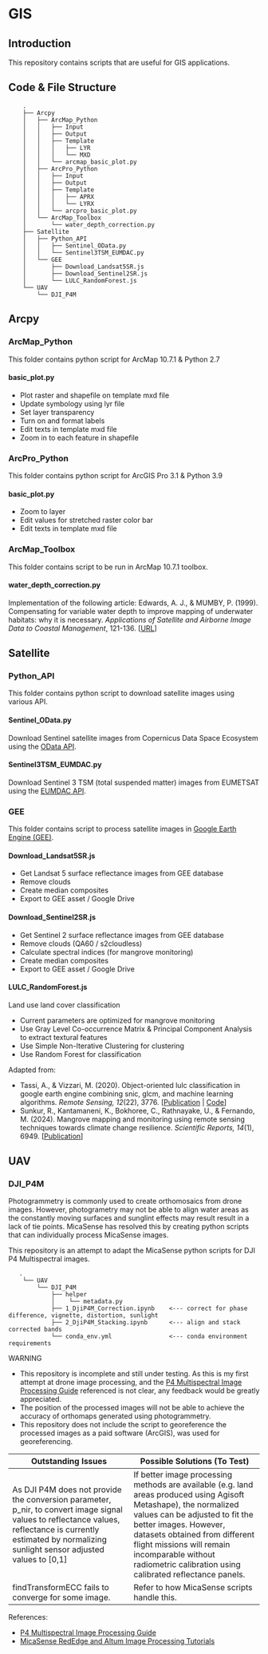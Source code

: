 # GIS
 
## Introduction
This repository contains scripts that are useful for GIS applications.

## Code & File Structure
```
    .
    ├── Arcpy
    │   ├── ArcMap_Python
    │   │   ├── Input
    │   │   ├── Output
    │   │   ├── Template
    │   │   │   ├── LYR
    │   │   │   └── MXD
    │   │   └── arcmap_basic_plot.py
    │   ├── ArcPro_Python
    │   │   ├── Input
    │   │   ├── Output
    │   │   ├── Template
    │   │   │   ├── APRX
    │   │   │   └── LYRX
    │   │   └── arcpro_basic_plot.py
    │   └── ArcMap_Toolbox
    │       └── water_depth_correction.py
    ├── Satellite
    │   ├── Python_API 
    │   │   ├── Sentinel_OData.py
    │   │   └── Sentinel3TSM_EUMDAC.py
    │   └── GEE
    │       ├── Download_Landsat5SR.js
    │       ├── Download_Sentinel2SR.js
    │       └── LULC_RandomForest.js
    └── UAV
        └── DJI_P4M
```

## Arcpy
### ArcMap_Python
This folder contains python script for ArcMap 10.7.1 & Python 2.7

#### basic_plot.py
* Plot raster and shapefile on template mxd file
* Update symbology using lyr file
* Set layer transparency
* Turn on and format labels
* Edit texts in template mxd file
* Zoom in to each feature in shapefile

### ArcPro_Python
This folder contains python script for ArcGIS Pro 3.1 & Python 3.9

#### basic_plot.py
* Zoom to layer
* Edit values for stretched raster color bar
* Edit texts in template mxd file

### ArcMap_Toolbox
This folder contains script to be run in ArcMap 10.7.1 toolbox.

#### water_depth_correction.py
Implementation of the following article: Edwards, A. J., & MUMBY, P. (1999). Compensating for variable water depth to improve mapping of underwater habitats: why it is necessary. *Applications of Satellite and Airborne Image Data to Coastal Management*, 121-136. [[URL](https://www.ncl.ac.uk/tcmweb/bilko/module7/lesson5.pdf)]

## Satellite
### Python_API
This folder contains python script to download satellite images using various API.

#### Sentinel_OData.py
Download Sentinel satellite images from Copernicus Data Space Ecosystem using the [OData API](https://documentation.dataspace.copernicus.eu/APIs/OData.html).

#### Sentinel3TSM_EUMDAC.py
Download Sentinel 3 TSM (total suspended matter) images from EUMETSAT using the [EUMDAC API](https://user.eumetsat.int/resources/user-guides/eumetsat-data-access-client-eumdac-guide#ID-Python-library).

### GEE
This folder contains script to process satellite images in [Google Earth Engine (GEE)](https://code.earthengine.google.com/).

#### Download_Landsat5SR.js
* Get Landsat 5 surface reflectance images from GEE database
* Remove clouds
* Create median composites
* Export to GEE asset / Google Drive

#### Download_Sentinel2SR.js
* Get Sentinel 2 surface reflectance images from GEE database
* Remove clouds (QA60 / s2cloudless)
* Calculate spectral indices (for mangrove monitoring)
* Create median composites
* Export to GEE asset / Google Drive

#### LULC_RandomForest.js
Land use land cover classification
* Current parameters are optimized for mangrove monitoring
* Use Gray Level Co-occurrence Matrix & Principal Component Analysis to extract textural features
* Use Simple Non-Iterative Clustering for clustering
* Use Random Forest for classification

Adapted from: 
* Tassi, A., & Vizzari, M. (2020). Object-oriented lulc classification in google earth engine combining snic, glcm, and machine learning algorithms. *Remote Sensing, 12*(22), 3776. [[Publication](https://www.mdpi.com/2072-4292/12/22/3776) | [Code](https://code.earthengine.google.com/?accept_repo=users/mvizzari/Tassi_Vizzari_RS2020)]
* Sunkur, R., Kantamaneni, K., Bokhoree, C., Rathnayake, U., & Fernando, M. (2024). Mangrove mapping and monitoring using remote sensing techniques towards climate change resilience. *Scientific Reports, 14*(1), 6949. [[Publication](https://www.nature.com/articles/s41598-024-57563-4)]

## UAV
### DJI_P4M
Photogrammetry is commonly used to create orthomosaics from drone images. However, photogrametry may not be able to align water areas as the constantly moving surfaces and sunglint effects may result result in a lack of tie points. MicaSense has resolved this by creating python scripts that can individually process MicaSense images. 

This repository is an attempt to adapt the MicaSense python scripts for DJI P4 Multispectral images.

```
   .
    └── UAV
        └── DJI_P4M
            ├── helper                       
            │    └── metadata.py             
            ├── 1_DjiP4M_Correction.ipynb    <--- correct for phase difference, vignette, distortion, sunlight
            ├── 2_DjiP4M_Stacking.ipynb      <--- align and stack corrected bands
            └── conda_env.yml                <--- conda environment requirements
``` 

WARNING
* This repository is incomplete and still under testing. As this is my first attempt at drone image processing, and the [P4 Multispectral Image Processing Guide](https://dl.djicdn.com/downloads/p4-multispectral/20200717/P4_Multispectral_Image_Processing_Guide_EN.pdf) referenced is not clear, any feedback would be greatly appreciated.
* The position of the processed images will not be able to achieve the accuracy of orthomaps generated using photogrammetry.
* This repository does not include the script to georeference the processed images as a paid software (ArcGIS), was used for georeferencing.

| Outstanding Issues    | Possible Solutions (To Test)  |
|---    |---    |
| As DJI P4M does not provide the conversion parameter, p_nir, to convert image signal values to reflectance values, reflectance is currently estimated by normalizing sunlight sensor adjusted values to [0,1] | If better image processing methods are available (e.g. land areas produced using Agisoft Metashape), the normalized values can be adjusted to fit the better images. However, datasets obtained from different flight missions will remain incomparable without radiometric calibration using calibrated reflectance panels.  |
| findTransformECC fails to converge for some image.    | Refer to how MicaSense scripts handle this.   |

References:
* [P4 Multispectral Image Processing Guide](https://dl.djicdn.com/downloads/p4-multispectral/20200717/P4_Multispectral_Image_Processing_Guide_EN.pdf) 
* [MicaSense RedEdge and Altum Image Processing Tutorials](https://github.com/micasense/imageprocessing)
